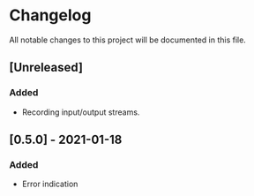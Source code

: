 # Changelog
All notable changes to this project will be documented in this file.

## [Unreleased]
### Added
- Recording input/output streams.

## [0.5.0] - 2021-01-18
### Added
- Error indication
